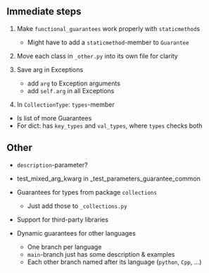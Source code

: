 ## Immediate steps

1. Make `functional_guarantees` work properly with `staticmethod`s
    - Might have to add a `staticmethod`-member to `Guarantee`

2. Move each class in `_other.py` into its own file for clarity

3. Save arg in Exceptions
    - add `arg` to Exception arguments
    - add `self.arg` in all Exceptions

4. In `CollectionType`: `types`-member
  - Is list of more Guarantees
  - For dict: has `key_types` and `val_types`, where `types` checks both

## Other

- `description`-parameter?

- test_mixed_arg_kwarg in _test_parameters_guarantee_common
  
- Guarantees for types from package `collections` 
  - Just add those to `_collections.py`

- Support for third-party libraries

- Dynamic guarantees for other languages
  - One branch per language
  - `main`-branch just has some description & examples
  - Each other branch named after its language (`python`, `Cpp`, ...)